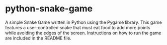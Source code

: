# python-snake-game
A simple Snake Game written in Python using the Pygame library. This game features a user-controlled snake that must eat food to add more points while avoiding the edges of the screen. Instructions on how to run the game are included in the README file.
